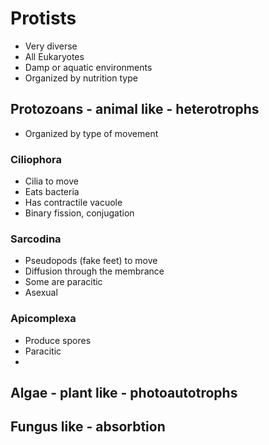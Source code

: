 # Protists
- Very diverse
- All Eukaryotes
- Damp or aquatic environments
- Organized by nutrition type

## Protozoans - animal like - heterotrophs

- Organized by type of movement

### Ciliophora
- Cilia to move
- Eats bacteria
- Has contractile vacuole
- Binary fission, conjugation

### Sarcodina
- Pseudopods (fake feet) to move
- Diffusion through the membrance
- Some are paracitic
- Asexual

### Apicomplexa
- Produce spores
- Paracitic
- 

## Algae - plant like - photoautotrophs

## Fungus like - absorbtion